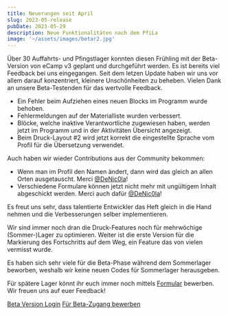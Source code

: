 ```yaml
---
title: Neuerungen seit April
slug: 2023-05-release
pubDate: 2023-05-29
description: Neue Funktionalitäten nach dem PfiLa
image: '~/assets/images/betar2.jpg'
---
```


Über 30 Auffahrts- und Pfingstlager konnten diesen Frühling mit der Beta-Version von eCamp v3 geplant und durchgeführt werden. Es ist bereits viel Feedback bei uns eingegangen.
Seit dem letzen Update haben wir uns vor allem darauf konzentriert, kleinere Unschönheiten zu beheben.
Vielen Dank an unsere Beta-Testenden für das wertvolle Feedback.

- Ein Fehler beim Aufziehen eines neuen Blocks im Programm wurde behoben.
- Fehlermeldungen auf der Materialliste wurden verbessert.
- Blöcke, welche inaktive Verantwortliche zugewiesen haben, werden jetzt im Programm und in der Aktivitäten Übersicht angezeigt.
- Beim Druck-Layout #2 wird jetzt korrekt die eingestellte Sprache vom Profil für die Übersetzung verwendet.

Auch haben wir wieder Contributions aus der Community bekommen:
- Wenn man im Profil den Namen ändert, dann wird das gleich an allen Orten ausgetauscht. Merci [@DeNic0la](https://github.com/DeNic0la)!
- Verschiedene Formulare können jetzt nicht mehr mit ungültigem Inhalt abgeschickt werden. Merci auch dafür [@DeNic0la](https://github.com/DeNic0la)!

Es freut uns sehr, dass talentierte Entwickler das Heft gleich in die Hand nehmen und die
Verbesserungen selber implementieren.

Wir sind immer noch dran die Druck-Features noch für mehrwöchige (Sommer-)Lager zu optimieren.
Weiter ist die erste Version für die Markierung des Fortschritts auf dem Weg,
ein Feature das von vielen vermisst wurde.

Es haben sich sehr viele für die Beta-Phase während dem Sommerlager beworben, weshalb wir keine neuen Codes für
Sommerlager herausgeben.

Für spätere Lager könnt ihr euch immer noch mittels [Formular](https://forms.office.com/e/TRKsfnazf5) bewerben. Wir freuen uns auf euer Feedback!

<a class="btn secondary mr-4 mb-4" href="https://app.ecamp3.ch" target="_blank">Beta Version Login</a>
<a class="btn secondary mr-4 mb-4" href="https://forms.office.com/e/TRKsfnazf5" target="_blank">Für Beta-Zugang bewerben</a>
